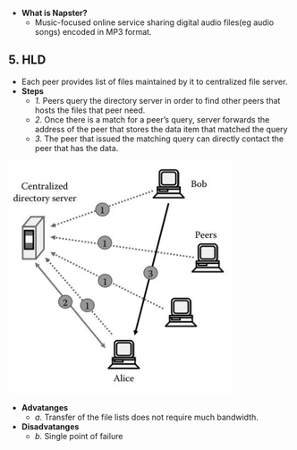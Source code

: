 - **What is Napster?**
  - Music-focused online service sharing digital audio files(eg audio songs) encoded in MP3 format. 

## 5. HLD
- Each peer provides list of files maintained by it to centralized file server.
- **Steps**
  - *1.* Peers query the directory server in order to find other peers that hosts the files that peer need.
  - *2.* Once there is a match for a peer’s query, server forwards the address of the peer that stores the data item that matched the query
  - *3.* The peer that issued the matching query can directly contact the peer that has the data.
  
<img src="napster.jpg" width=400 />  

- **Advatanges**
  - *a.* Transfer of the file lists does not require much bandwidth.
- **Disadvatanges**
  - *b.* Single point of failure
